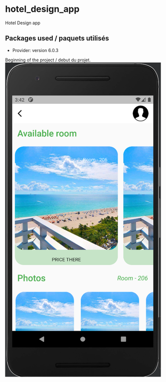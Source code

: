 # hotel_design_app

Hotel Design app

## Packages used / paquets utilisés

- Provider: version 6.0.3

Beginning of the project / debut du projet.
![cap1.png](images/cap1.png)
